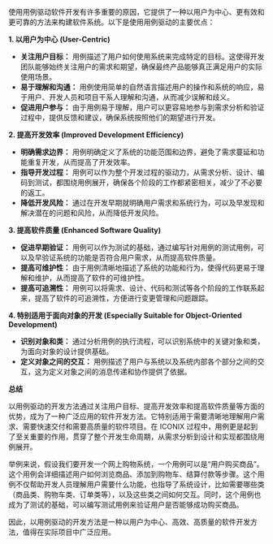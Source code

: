 使用用例驱动软件开发有许多重要的原因，它提供了一种以用户为中心、更有效和更可靠的方法来构建软件系统。以下是使用用例驱动的主要优点：

**1. 以用户为中心 (User-Centric)**

- **关注用户目标：** 用例描述了用户如何使用系统来完成特定的目标。这使得开发团队能够始终关注用户的需求和期望，确保最终产品能够真正满足用户的实际使用场景。
- **易于理解和沟通：** 用例使用简单的自然语言描述用户的操作和系统的响应，易于用户、开发人员和项目干系人理解和沟通，从而减少误解和歧义。
- **促进用户参与：** 由于用例易于理解，用户可以更容易地参与到需求分析和验证过程中，提供反馈和建议，确保系统按照他们的期望进行开发。

**2. 提高开发效率 (Improved Development Efficiency)**

- **明确需求边界：** 用例明确定义了系统的功能范围和边界，避免了需求蔓延和功能重复开发，从而提高了开发效率。
- **指导开发过程：** 用例可以作为整个开发过程的驱动力，从需求分析、设计、编码到测试，都围绕用例展开，确保各个阶段的工作都紧密相关，减少了不必要的返工。
- **降低开发风险：** 通过在开发早期就明确用户需求和系统行为，可以及早发现和解决潜在的问题和风险，从而降低开发风险。

**3. 提高软件质量 (Enhanced Software Quality)**

- **促进早期验证：** 用例可以作为测试的基础，通过编写针对用例的测试用例，可以及早验证系统的功能是否符合用户需求，从而提高软件质量。
- **提高可维护性：** 由于用例清晰地描述了系统的功能和行为，使得代码更易于理解和维护，从而提高了软件的可维护性。
- **提高可追溯性：** 用例可以将需求、设计、代码和测试等各个阶段的工作联系起来，提高了软件的可追溯性，方便进行变更管理和问题跟踪。

**4. 特别适用于面向对象的开发 (Especially Suitable for Object-Oriented Development)**

- **识别对象和类：** 通过分析用例的执行流程，可以识别系统中的关键对象和类，为面向对象的设计提供基础。
- **定义对象之间的交互：** 用例描述了用户与系统以及系统内部各个部分之间的交互，这为定义对象之间的消息传递和协作提供了依据。

**总结**

以用例驱动的开发方法通过关注用户目标、提高开发效率和提高软件质量等方面的优势，成为了一种广泛应用的软件开发方法。它特别适用于需要清晰地理解用户需求、需要快速交付和需要高质量的软件项目。在 ICONIX 过程中，用例更是起到了至关重要的作用，贯穿了整个开发生命周期，从需求分析到设计和实现都围绕用例展开。

举例来说，假设我们要开发一个网上购物系统，一个用例可以是“用户购买商品”。这个用例会详细描述用户如何浏览商品、添加到购物车、结算付款等步骤。这个用例不仅帮助开发人员理解用户需要什么功能，也指导了系统设计，比如需要哪些类（商品类、购物车类、订单类等），以及这些类之间如何交互。同时，这个用例也成为了测试的基础，可以编写测试用例来验证用户是否能够成功购买商品。

因此，以用例驱动的开发方法是一种以用户为中心、高效、高质量的软件开发方法，值得在实际项目中广泛应用。